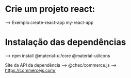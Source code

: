 # Crie um projeto react:

--> Exemplo:create-react-app my-react-app

# Instalação das dependências

--> npm install @material-ui/core @material-ui/icons 

Site da API da dependência --> @chec/commerce.js --> https://commercejs.com/